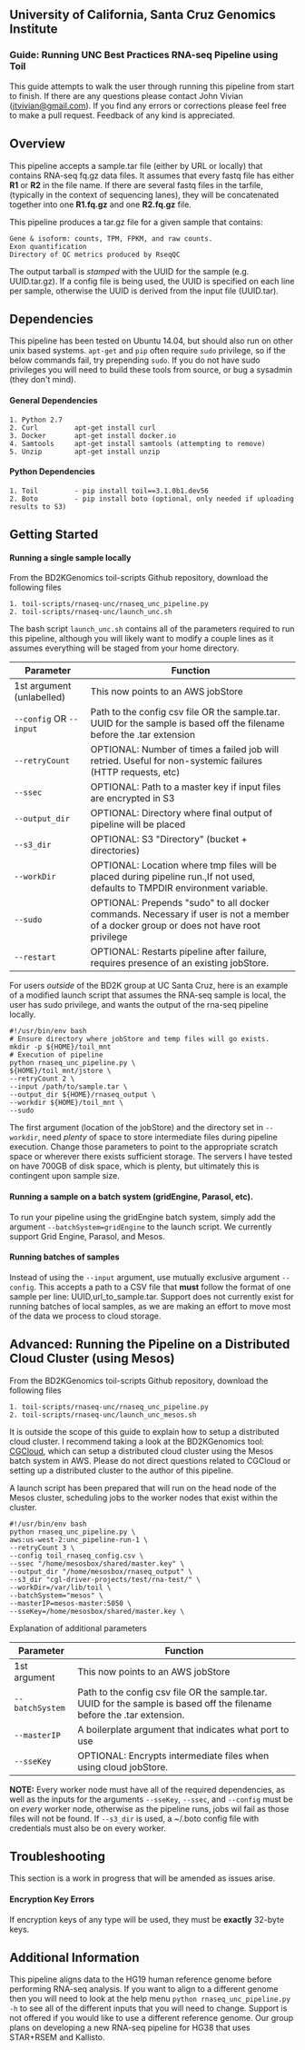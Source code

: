 ## University of California, Santa Cruz Genomics Institute
### Guide: Running UNC Best Practices RNA-seq Pipeline using Toil

This guide attempts to walk the user through running this pipeline from start to finish. If there are any questions
please contact John Vivian (jtvivian@gmail.com). If you find any errors or corrections please feel free to make a 
pull request.  Feedback of any kind is appreciated.

## Overview
This pipeline accepts a sample.tar file (either by URL or locally) that contains RNA-seq fq.gz data files.  It assumes
that every fastq file has either **R1** or **R2** in the file name.  If there are several fastq files in the tarfile, 
(typically in the context of sequencing lanes), they will be concatenated together into one **R1.fq.gz** and 
one **R2.fq.gz** file.

This pipeline produces a tar.gz file for a given sample that contains:

    Gene & isoform: counts, TPM, FPKM, and raw counts.
    Exon quantification
    Directory of QC metrics produced by RseqQC
 
The output tarball is *stamped* with the UUID for the sample (e.g. UUID.tar.gz). If a config file is being used, the
UUID is specified on each line per sample, otherwise the UUID is derived from the input file (UUID.tar). 

## Dependencies
This pipeline has been tested on Ubuntu 14.04, but should also run on other unix based systems.  `apt-get` and `pip`
often require `sudo` privilege, so if the below commands fail, try prepending `sudo`.  If you do not have sudo 
privileges you will need to build these tools from source, or bug a sysadmin (they don't mind). 

#### General Dependencies
    1. Python 2.7
    2. Curl         apt-get install curl
    3. Docker       apt-get install docker.io
    4. Samtools     apt-get install samtools (attempting to remove)
    5. Unzip        apt-get install unzip

#### Python Dependencies
    1. Toil         - pip install toil==3.1.0b1.dev56
    2. Boto         - pip install boto (optional, only needed if uploading results to S3)


## Getting Started
#### Running a single sample locally
From the BD2KGenomics toil-scripts Github repository, download the following files

    1. toil-scripts/rnaseq-unc/rnaseq_unc_pipeline.py
    2. toil-scripts/rnaseq-unc/launch_unc.sh
    
The bash script `launch_unc.sh` contains all of the parameters required to run this pipeline, although you 
will likely want to modify a couple lines as it assumes everything will be staged from your home directory.

| Parameter                 | Function                                                                                                                              |
|---------------------------|---------------------------------------------------------------------------------------------------------------------------------------|
| 1st argument (unlabelled) | This now points to an AWS jobStore                                                                                                    |
| `--config` OR `--input`   | Path to the config csv file OR the sample.tar.  UUID for the sample is based off the filename before the .tar extension               |
| `--retryCount`            | OPTIONAL: Number of times a failed job will retried. Useful for non-systemic failures (HTTP requests, etc)                            |
| `--ssec`                  | OPTIONAL: Path to a master key if input files are encrypted in S3                                                                     |
| `--output_dir`            | OPTIONAL: Directory where final output of pipeline will be placed                                                                     |
| `--s3_dir`                | OPTIONAL: S3 "Directory" (bucket + directories)                                                                                       |
| `--workDir`               | OPTIONAL: Location where tmp files will be placed during pipeline run.,If not used, defaults to TMPDIR environment variable.          |
| `--sudo`                  | OPTIONAL: Prepends "sudo" to all docker commands. Necessary if user is not a member of a docker group or does not have root privilege |
| `--restart`               | OPTIONAL: Restarts pipeline after failure, requires presence of an existing jobStore.                                                 |

For users *outside* of the BD2K group at UC Santa Cruz, here is an example of a modified launch script that assumes the 
RNA-seq sample is local, the user has sudo privilege, and wants the output of the rna-seq pipeline locally.

``` shell
#!/usr/bin/env bash
# Ensure directory where jobStore and temp files will go exists.
mkdir -p ${HOME}/toil_mnt
# Execution of pipeline
python rnaseq_unc_pipeline.py \
${HOME}/toil_mnt/jstore \
--retryCount 2 \
--input /path/to/sample.tar \
--output_dir ${HOME}/rnaseq_output \
--workdir ${HOME}/toil_mnt \
--sudo 
```

The first argument (location of the jobStore) and the directory set in `--workdir`, need *plenty* of space to store 
intermediate files during pipeline execution.  Change those parameters to point to the appropriate scratch space or
wherever there exists sufficient storage. The servers I have tested on have 700GB of disk space, which is plenty,
but ultimately this is contingent upon sample size.

#### Running a sample on a batch system (gridEngine, Parasol, etc).
To run your pipeline using the gridEngine batch system, simply add the argument `--batchSystem=gridEngine` to the launch
script.  We currently support Grid Engine, Parasol, and Mesos. 
 
#### Running batches of samples
Instead of using the `--input` argument, use mutually exclusive argument `--config`. This accepts a path to a 
CSV file that **must** follow the format of one sample per line:  UUID,url_to_sample.tar.  Support does not
currently exist for running batches of local samples, as we are making an effort to move most of the data we 
process to cloud storage.

## Advanced: Running the Pipeline on a Distributed Cloud Cluster (using Mesos)
From the BD2KGenomics toil-scripts Github repository, download the following files

    1. toil-scripts/rnaseq-unc/rnaseq_unc_pipeline.py
    2. toil-scripts/rnaseq-unc/launch_unc_mesos.sh
    
It is outside the scope of this guide to explain how to setup a distributed cloud cluster.  I recommend taking a 
look at the BD2KGenomics tool: [CGCloud](https://github.com/BD2KGenomics/cgcloud), which can setup a distributed 
cloud cluster using the Mesos batch system in AWS.  Please do not direct questions related to CGCloud or 
setting up a distributed cluster to the author of this pipeline. 

A launch script has been prepared that will run on the head node of the Mesos cluster, scheduling jobs to the worker
nodes that exist within the cluster.

``` shell
#!/usr/bin/env bash
python rnaseq_unc_pipeline.py \
aws:us-west-2:unc_pipeline-run-1 \
--retryCount 3 \
--config toil_rnaseq_config.csv \
--ssec "/home/mesosbox/shared/master.key" \
--output_dir "/home/mesosbox/rnaseq_output" \
--s3_dir "cgl-driver-projects/test/rna-test/" \
--workDir=/var/lib/toil \
--batchSystem="mesos" \
--masterIP=mesos-master:5050 \
--sseKey=/home/mesosbox/shared/master.key \
```

Explanation of additional parameters

| Parameter     | Function                                                                                                                 |
|---------------|--------------------------------------------------------------------------------------------------------------------------|
| 1st argument  | This now points to an AWS jobStore                                                                                       |
| `--batchSystem` | Path to the config csv file OR the sample.tar.  UUID for the sample is based off the filename before the .tar extension. |
| `--masterIP`    | A boilerplate argument that indicates what port to use                                                                   |
| `--sseKey`      | OPTIONAL: Encrypts intermediate files when using cloud jobStore.   

**NOTE:** Every worker node must have all of the required dependencies, as well as the inputs for the arguments 
`--sseKey`, `--ssec`, and `--config` must be on *every* worker node, otherwise as the pipeline runs, jobs wil fail 
as those files will not be found.  If `--s3_dir` is used, a ~/.boto config file with credentials must also be on every
worker.

## Troubleshooting
This section is a work in progress that will be amended as issues arise.
#### Encryption Key Errors
If encryption keys of any type will be used, they must be **exactly** 32-byte keys.

## Additional Information
This pipeline aligns data to the HG19 human reference genome before performing RNA-seq analysis. If you want to align
to a different genome then you will need to look at the help menu `python rnaseq_unc_pipeline.py -h` to see all
of the different inputs that you will need to change.  Support is not offered if you would like to use a different
reference genome. Our group plans on developing a new RNA-seq pipeline for HG38 that uses STAR+RSEM and Kallisto.